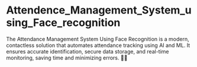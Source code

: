# Attendence_Management_System_using_Face_recognition
The Attendance Management System Using Face Recognition is a modern, contactless solution that automates attendance tracking using AI and ML. It ensures accurate identification, secure data storage, and real-time monitoring, saving time and minimizing errors. 🧠✅
